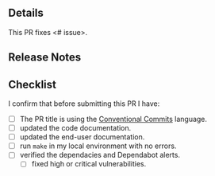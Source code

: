 ## Details

This PR fixes <# issue>.

## Release Notes

## Checklist

I confirm that before submitting this PR I have:

- [ ] The PR title is using the [Conventional Commits](https://www.conventionalcommits.org/en/v1.0.0/#summary) language.
- [ ] updated the code documentation.
- [ ] updated the end-user documentation.
- [ ] run `make` in my local environment with no errors.
- [ ] verified the dependacies and Dependabot alerts.
  - [ ] fixed high or critical vulnerabilities.
